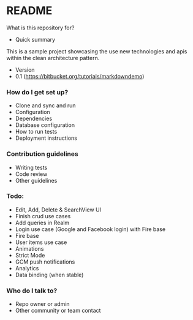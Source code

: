 # README #

What is this repository for?

* Quick summary

This is a sample project showcasing the use new technologies and apis within the clean architecture pattern.

* Version
* 0.1 (https://bitbucket.org/tutorials/markdowndemo)

### How do I get set up? ###

* Clone and sync and run
* Configuration
* Dependencies
* Database configuration
* How to run tests
* Deployment instructions

### Contribution guidelines ###

* Writing tests
* Code review
* Other guidelines

### Todo:

* Edit, Add, Delete & SearchView UI
* Finish crud use cases 
* Add queries in Realm  
* Login use case (Google and Facebook login) with Fire base
* Fire base
* User items use case
* Animations
* Strict Mode
* GCM push notifications
* Analytics
* Data binding (when stable)

### Who do I talk to? ###

* Repo owner or admin
* Other community or team contact